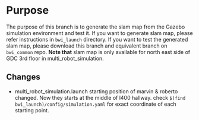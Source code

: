 # Purpose
The purpose of this branch is to generate the slam map from the Gazebo simulation environment and test it.
If you want to generate slam map, please refer instructions in `bwi_launch` directory.
If you want to test the generated slam map, please download this branch and equivalent branch on `bwi_common` repo.
**Note that** slam map is only available for north east side of GDC 3rd floor in multi_robot_simulation.
## Changes
* multi_robot_simulation.launch
  starting position of marvin & roberto changed. Now they starts at the middle of l400 hallway.
  check `$(find bwi_launch)/config/simulation.yaml` for exact coordinate of each starting point.
